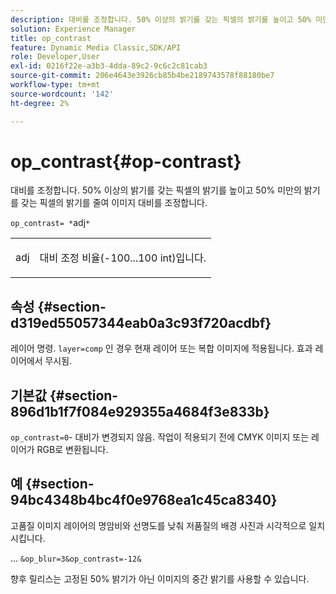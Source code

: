 ```yaml
---
description: 대비를 조정합니다. 50% 이상의 밝기를 갖는 픽셀의 밝기를 높이고 50% 미만의 밝기를 갖는 픽셀의 밝기를 줄여 이미지 대비를 조정합니다.
solution: Experience Manager
title: op_contrast
feature: Dynamic Media Classic,SDK/API
role: Developer,User
exl-id: 0216f22e-a3b3-4dda-89c2-9c6c2c81cab3
source-git-commit: 206e4643e3926cb85b4be2189743578f88180be7
workflow-type: tm+mt
source-wordcount: '142'
ht-degree: 2%

---
```


# op_contrast{#op-contrast}

대비를 조정합니다. 50% 이상의 밝기를 갖는 픽셀의 밝기를 높이고 50% 미만의 밝기를 갖는 픽셀의 밝기를 줄여 이미지 대비를 조정합니다.

`op_contrast= *`adj`*`

<table id="simpletable_8246802C74424A68A7A2EA5B50A89D42"> 
 <tr class="strow"> 
  <td class="stentry"> <p><span class="varname"> adj</span> </p> </td> 
  <td class="stentry"> <p>대비 조정 비율(-100...100 int)입니다. </p></td> 
 </tr> 
</table>

## 속성 {#section-d319ed55057344eab0a3c93f720acdbf}

레이어 명령. `layer=comp` 인 경우 현재 레이어 또는 복합 이미지에 적용됩니다. 효과 레이어에서 무시됨.

## 기본값 {#section-896d1b1f7f084e929355a4684f3e833b}

`op_contrast=0`- 대비가 변경되지 않음. 작업이 적용되기 전에 CMYK 이미지 또는 레이어가 RGB로 변환됩니다.

## 예 {#section-94bc4348b4bc4f0e9768ea1c45ca8340}

고품질 이미지 레이어의 명암비와 선명도를 낮춰 저품질의 배경 사진과 시각적으로 일치시킵니다.

… `&op_blur=3&op_contrast=-12&`

향후 릴리스는 고정된 50% 밝기가 아닌 이미지의 중간 밝기를 사용할 수 있습니다.
